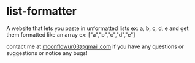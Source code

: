 # list-formatter
A website that lets you paste in unformatted lists ex: a, b, c, d, e and get them formatted like an array ex: ["a","b","c","d","e"]

contact me at moonflowur03@gmail.com if you have any questions or suggestions or notice any bugs!
